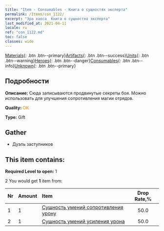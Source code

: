 ```yaml
---
title: "Item - Consumables - Книга о сущностях эксперта"
permalink: /Items/con_1122/
excerpt: "Эра хаоса  Книга о сущностях эксперта"
last_modified_at: 2021-04-11
locale: ru
ref: "con_1122.md"
toc: false
classes: wide
---
```

 [Materials](/ru/Items/){: .btn .btn--primary}[Artifacts](/ru/Items/Artifacts/){: .btn .btn--success}[Units](/ru/Items/Units/){: .btn .btn--warning}[Heroes](/ru/Items/Heroes/){: .btn .btn--danger}[Consumables](/ru/Items/Consumables/){: .btn .btn--info}[Unknown](/ru/Items/Unknown/){: .btn .btn--primary}

## Подробности
 **Описание:** Сюда записываются продвинутые секреты боя. Можно использовать для улучшения сопротивления магии отрядов.

 **Quality:** <span style="color: #FF8C00">OK</span>

 **Type:** Gift

## Gather

*    Дуэль заступников 

## This item contains:

 **Required Level to open:** 1

 2 You would get **1** item  from:

  | Nr | Amount |     Item    | Drop Rate,% |
  |:---|:-------|:------------|:---------:|
  | 1 | 1 | [Сущность умений сопротивления урону](/ru/Items/con_1116/) | 50.0 | 
  | 2 | 1 | [Сущность умений усиления урона](/ru/Items/con_1117/) | 50.0 | 
